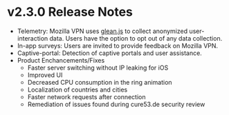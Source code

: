 # v2.3.0 Release Notes

 - Telemetry: Mozilla VPN uses [glean.js](https://github.com/mozilla/glean.js/) to collect anonymized user-interaction data.  Users have the option to opt out of any data collection.
 - In-app surveys: Users are invited to provide feedback on Mozilla VPN.
 - Captive-portal: Detection of captive portals and user assistance.
 - Product Enchancements/Fixes
   - Faster server switching without IP leaking for iOS
   - Improved UI
   - Decreased CPU consumption in the ring animation
   - Localization of countries and cities
   - Faster network requests after connection
   - Remediation of issues found during cure53.de security review
